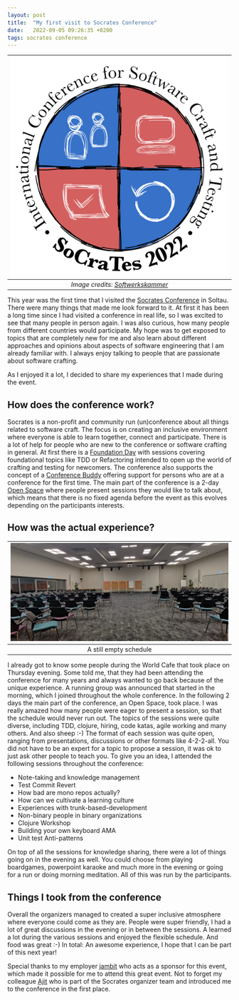 ```yaml
---
layout: post
title:  "My first visit to Socrates Conference"
date:   2022-09-05 09:26:35 +0200
tags: socrates conference
---
```


|  ![Socrates Logo](/images/socrates_2022.png) |
|:--:| 
| *Image credits: [Softwerkskammer](https://github.com/softwerkskammer/softwerkskammer-logos)* |

This year was the first time that I visited the [Socrates Conference](https://www.socrates-conference.de/home) in Soltau.
There were many things that made me look forward to it. At first it has been a long time since I had visited a conference in real life, so I was excited to see that many 
people in person again. I was also curious, how many people from different countries would participate. My hope was to get exposed to topics that are completely new for me
and also learn about different approaches and opinions about aspects of software engineering that I am already familiar with. I always enjoy talking to people that are passionate about
software crafting. 

As I enjoyed it a lot, I decided to share my experiences that I made during the event.

## How does the conference work?
Socrates is a non-profit and community run (un)conference about all things related to software craft. The focus is on creating an inclusive environment where everyone is able to 
learn together, connect and participate. There is a lot of help for people who are new to the conference or software crafting in general.  At first there is a 
[Foundation Day](https://www.socrates-conference.de/foundations) with sessions covering foundational topics like TDD or Refactoring intended to open up the world of crafting and 
testing for newcomers. The conference also supports the concept of a [Conference Buddy](https://www.conferencebuddy.io) offering support for persons who are at a conference for the
first time. The main part of the conference is a 2-day [Open Space](http://agilecoachcamp.org/tiki-index.php?page=OpenSpace) where people present sessions they would like to talk about,
which means that there is no fixed agenda before the event as this evolves depending on the participants interests.

## How was the actual experience?

|  ![Chairs in Conference Room](/images/socrates_chairs.png) | 
|:--:| 
| A still empty schedule |

I already got to know some people during the World Cafe that took place on Thursday evening. Some told me, that they had been attending the conference for many 
years and always wanted to go back because of the unique experience. A running group was announced that started in the morning, which I joined throughout the 
whole conference. In the following 2 days the main part of the conference, an Open Space, took place. I was really amazed how many people were eager 
to present a session, so that the schedule would never run out. The topics of the sessions were quite diverse, including TDD, clojure, hiring, code katas,
agile working and many others. And also sheep :-) The format of each session was quite open, ranging from presentations, discussions or other formats
like 4-2-2-all. You did not have to be an expert for a topic to propose a session, it was ok to just ask other people to teach you.
To give you an idea, I attended the following sessions throughout the conference:

* Note-taking and knowledge management
* Test Commit Revert
* How bad are mono repos actually?
* How can we cultivate a learning culture
* Experiences with trunk-based-development
* Non-binary people in binary organizations
* Clojure Workshop
* Building your own keyboard AMA
* Unit test Anti-patterns

On top of all the sessions for knowledge sharing, there were a lot of things going on in the evening as well. You could choose from playing boardgames, 
powerpoint karaoke and much more in the evening or going for a run or doing morning meditation. All of this was run by the participants.

## Things I took from the conference
Overall the organizers managed to created a super inclusive atmosphere where everyone could come as they are. People were super friendly, I had a lot of great discussions in the evening or in 
between the sessions. A learned a lot during the various sessions and enjoyed 
the flexible schedule. And food was great :-)  In total: An awesome experience, I hope that I can be part of this next year! 

Special thanks to my employer [jambit](https://www.jambit.com) who acts as a sponsor for this event, which made it possible for me to attend this great event. Not to forget my colleague [Ajit](https://twitter.com/ajitsonlion) who 
is part of the Socrates organizer team and introduced me to the conference in the first place.
